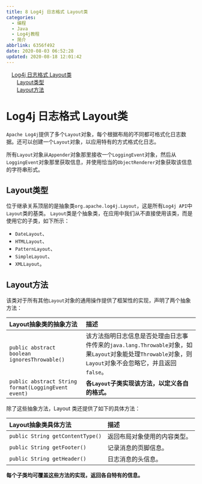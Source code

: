 ```yaml
---
title: 8 Log4j 日志格式 Layout类
categories:
  - 编程
  - Java
  - Log4j教程
  - 简介
abbrlink: 6356f492
date: 2020-08-03 06:52:28
updated: 2020-08-18 12:01:42
---
```

<div id='my_toc'><a href="/blog/6356f492/#Log4j-日志格式-Layout类" class="header_1">Log4j 日志格式 Layout类</a>&nbsp;<br><a href="/blog/6356f492/#Layout类型" class="header_2">Layout类型</a>&nbsp;<br><a href="/blog/6356f492/#Layout方法" class="header_2">Layout方法</a>&nbsp;<br></div>
<style>.header_1{margin-left: 1em;}.header_2{margin-left: 2em;}.header_3{margin-left: 3em;}.header_4{margin-left: 4em;}.header_5{margin-left: 5em;}.header_6{margin-left: 6em;}</style>
<!--more-->
<script>if (navigator.platform.search('arm')==-1){document.getElementById('my_toc').style.display = 'none';}var e,p = document.getElementsByTagName('p');while (p.length>0) {e = p[0];e.parentElement.removeChild(e);}</script>

<!--end-->
# Log4j 日志格式 Layout类
`Apache Log4j`提供了多个`Layout`对象，每个根据布局的不同都可格式化日志数据。还可以创建一个`Layout`对象，以应用特有的方式格式化日志。

所有`Layout`对象从`Appender`对象那里接收一个`LoggingEvent`对象，然后从`LoggingEvent`对象那里获取信息，并使用恰当的`ObjectRenderer`对象获取该信息的字符串形式。
## Layout类型
位于继承关系顶层的是抽象类`org.apache.log4j.Layout`，这是所有`Log4j API`中`Layout`类的基类。
`Layout`类是个抽象类，在应用中我们从不直接使用该类，而是使用它的子类，如下所示：
- `DateLayout`、
- `HTMLLayout`、
- `PatternLayout`、
- `SimpleLayout`、
- `XMLLayout`。

## Layout方法
该类对于所有其他`Layout`对象的通用操作提供了框架性的实现，声明了两个抽象方法：

|Layout抽象类的抽象方法|描述|
|:---|:---|
|`public abstract boolean ignoresThrowable()`|该方法指明日志信息是否处理由日志事件传来的`java.lang.Throwable`对象，如果`Layout`对象能处理`Throwable`对象，则`Layout`对象不会忽略它，并且返回`false`。|
|`public abstract String format(LoggingEvent event)`|**各`Layout`子类实现该方法，以定义各自的格式。**|

除了这些抽象方法，Layout 类还提供了如下的具体方法：

|Layout抽象类具体方法|描述|
|:---|:---|
|`public String getContentType()`|返回布局对象使用的内容类型。|
|`public String getFooter()`|记录消息的页脚信息。|
|`public String getHeader()`|日志消息的头信息。|

**每个子类均可覆盖这些方法的实现，返回各自特有的信息。**
